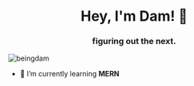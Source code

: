 <!--
### Hi there 👋
**beingdam/beingdam** is a ✨ _special_ ✨ repository because its `README.md` (this file) appears on your GitHub profile.

Here are some ideas to get you started:

- 🔭 I’m currently working on ...
- 🌱 I’m currently learning ...
- 👯 I’m looking to collaborate on ...
- 🤔 I’m looking for help with ...
- 💬 Ask me about ...
- 📫 How to reach me: ...
- 😄 Pronouns: ...
- ⚡ Fun fact: ...
-->


<h1 align="center">Hey, I'm Dam! 👋</h1>
<h3 align="center">figuring out the next.</h3>

<p align="left"> <img src="https://komarev.com/ghpvc/?username=beingdam&label=Profile%20views&color=0e75b6&style=flat" alt="beingdam" /> </p>

- 🌱 I’m currently learning **MERN**
